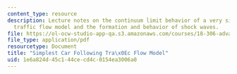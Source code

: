 ```yaml
---
content_type: resource
description: Lecture notes on the continuum limit behavior of a very simple car following
  traffic flow model and the formation and behavior of shock waves.
file: https://ol-ocw-studio-app-qa.s3.amazonaws.com/courses/18-306-advanced-partial-differential-equations-with-applications-fall-2009/1e6a824d45c144cecd4c0154ea3006a0_MIT18_306f09_lec24_CF_Simple_Model.pdf
file_type: application/pdf
resourcetype: Document
title: "Simplest Car Following Tra\x0Ec Flow Model"
uid: 1e6a824d-45c1-44ce-cd4c-0154ea3006a0
---
```

